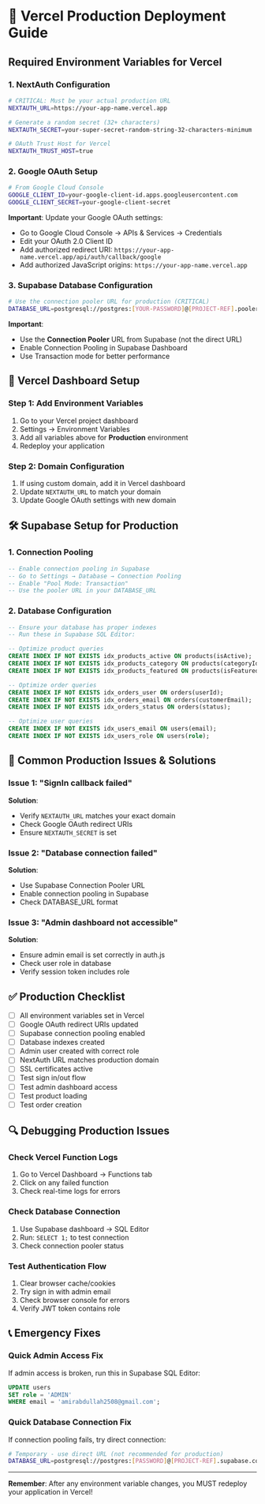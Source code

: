 # 🚀 Vercel Production Deployment Guide

## Required Environment Variables for Vercel

### 1. **NextAuth Configuration**
```bash
# CRITICAL: Must be your actual production URL
NEXTAUTH_URL=https://your-app-name.vercel.app

# Generate a random secret (32+ characters)
NEXTAUTH_SECRET=your-super-secret-random-string-32-characters-minimum

# OAuth Trust Host for Vercel
NEXTAUTH_TRUST_HOST=true
```

### 2. **Google OAuth Setup**
```bash
# From Google Cloud Console
GOOGLE_CLIENT_ID=your-google-client-id.apps.googleusercontent.com
GOOGLE_CLIENT_SECRET=your-google-client-secret
```

**Important**: Update your Google OAuth settings:
- Go to Google Cloud Console → APIs & Services → Credentials
- Edit your OAuth 2.0 Client ID
- Add authorized redirect URI: `https://your-app-name.vercel.app/api/auth/callback/google`
- Add authorized JavaScript origins: `https://your-app-name.vercel.app`

### 3. **Supabase Database Configuration**
```bash
# Use the connection pooler URL for production (CRITICAL)
DATABASE_URL=postgresql://postgres:[YOUR-PASSWORD]@[PROJECT-REF].pooler.supabase.com:5432/postgres?sslmode=require&pgbouncer=true&connection_limit=1&pool_timeout=20&statement_cache_size=0
```

**Important**: 
- Use the **Connection Pooler** URL from Supabase (not the direct URL)
- Enable Connection Pooling in Supabase Dashboard
- Use Transaction mode for better performance

## 🔧 Vercel Dashboard Setup

### Step 1: Add Environment Variables
1. Go to your Vercel project dashboard
2. Settings → Environment Variables
3. Add all variables above for **Production** environment
4. Redeploy your application

### Step 2: Domain Configuration
1. If using custom domain, add it in Vercel dashboard
2. Update `NEXTAUTH_URL` to match your domain
3. Update Google OAuth settings with new domain

## 🛠️ Supabase Setup for Production

### 1. Connection Pooling
```sql
-- Enable connection pooling in Supabase
-- Go to Settings → Database → Connection Pooling
-- Enable "Pool Mode: Transaction"
-- Use the pooler URL in your DATABASE_URL
```

### 2. Database Configuration
```sql
-- Ensure your database has proper indexes
-- Run these in Supabase SQL Editor:

-- Optimize product queries
CREATE INDEX IF NOT EXISTS idx_products_active ON products(isActive);
CREATE INDEX IF NOT EXISTS idx_products_category ON products(categoryId);
CREATE INDEX IF NOT EXISTS idx_products_featured ON products(isFeatured);

-- Optimize order queries  
CREATE INDEX IF NOT EXISTS idx_orders_user ON orders(userId);
CREATE INDEX IF NOT EXISTS idx_orders_email ON orders(customerEmail);
CREATE INDEX IF NOT EXISTS idx_orders_status ON orders(status);

-- Optimize user queries
CREATE INDEX IF NOT EXISTS idx_users_email ON users(email);
CREATE INDEX IF NOT EXISTS idx_users_role ON users(role);
```

## 🚨 Common Production Issues & Solutions

### Issue 1: "SignIn callback failed"
**Solution**: 
- Verify `NEXTAUTH_URL` matches your exact domain
- Check Google OAuth redirect URIs
- Ensure `NEXTAUTH_SECRET` is set

### Issue 2: "Database connection failed"
**Solution**:
- Use Supabase Connection Pooler URL
- Enable connection pooling in Supabase
- Check DATABASE_URL format

### Issue 3: "Admin dashboard not accessible"
**Solution**:
- Ensure admin email is set correctly in auth.js
- Check user role in database
- Verify session token includes role

## ✅ Production Checklist

- [ ] All environment variables set in Vercel
- [ ] Google OAuth redirect URIs updated
- [ ] Supabase connection pooling enabled
- [ ] Database indexes created
- [ ] Admin user created with correct role
- [ ] NextAuth URL matches production domain
- [ ] SSL certificates active
- [ ] Test sign in/out flow
- [ ] Test admin dashboard access
- [ ] Test product loading
- [ ] Test order creation

## 🔍 Debugging Production Issues

### Check Vercel Function Logs
1. Go to Vercel Dashboard → Functions tab
2. Click on any failed function
3. Check real-time logs for errors

### Check Database Connection
1. Use Supabase dashboard → SQL Editor
2. Run: `SELECT 1;` to test connection
3. Check connection pooler status

### Test Authentication Flow
1. Clear browser cache/cookies
2. Try sign in with admin email
3. Check browser console for errors
4. Verify JWT token contains role

## 📞 Emergency Fixes

### Quick Admin Access Fix
If admin access is broken, run this in Supabase SQL Editor:
```sql
UPDATE users 
SET role = 'ADMIN' 
WHERE email = 'amirabdullah2508@gmail.com';
```

### Quick Database Connection Fix
If connection pooling fails, try direct connection:
```bash
# Temporary - use direct URL (not recommended for production)
DATABASE_URL=postgresql://postgres:[PASSWORD]@[PROJECT-REF].supabase.co:5432/postgres?sslmode=require
```

---

**Remember**: After any environment variable changes, you MUST redeploy your application in Vercel!
